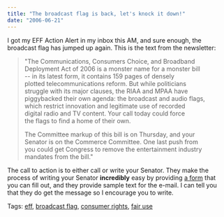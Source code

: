 ```yaml
---
title: "The broadcast flag is back, let's knock it down!"
date: "2006-06-21"
---
```


I got my EFF Action Alert in my inbox this AM, and sure enough, the broadcast flag has jumped up again. This is the text from the newsletter:  

>   
> "The Communications, Consumers Choice, and Broadband  
> Deployment Act of 2006 is a monster name for a monster bill  
> \-- in its latest form, it contains 159 pages of densely  
> plotted telecommunications reform. But while politicians  
> struggle with its major clauses, the RIAA and MPAA have  
> piggybacked their own agenda: the broadcast and audio flags,  
> which restrict innovation and legitimate use of recorded  
> digital radio and TV content. Your call today could force  
> the flags to find a home of their own.  
>   
> The Committee markup of this bill is on Thursday, and your  
> Senator is on the Commerce Committee. One last push from  
> you could get Congress to remove the entertainment industry  
> mandates from the bill."  

  
  
The call to action is to either call or write your Senator. They make the process of writing your Senator **incredibly** easy by providing [a form](https://secure.eff.org/site/Advocacy?JServSessionIdr003=owevg7uso1.app13b&cmd=display&page=UserAction&id=223) that you can fill out, and they provide sample text for the e-mail. I can tell you that they do get the message so I encourage you to write.  
  

Tags: [eff](http://technorati.com/tag/eff), [broadcast flag](http://technorati.com/tag/broadcast+flag), [consumer rights](http://technorati.com/tag/consumer+rights), [fair use](http://technorati.com/tag/fair+use)
